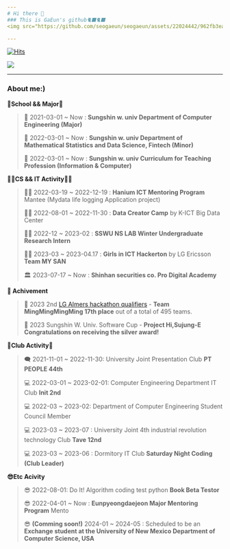 ```yaml
---
# Hi there 👋
### This is GaEun's github🐈‍⬛🐈‍⬛
<img src="https://github.com/seogaeun/seogaeun/assets/22024442/962fb3ea-ae23-4cf3-8260-706d9c182632" alt="미니언즈" width="100%">

---
```


[![Hits](https://hits.seeyoufarm.com/api/count/incr/badge.svg?url=https%3A%2F%2Fgithub.com%2Fseogaeun%2Fseogaeun&count_bg=%23FFDE00&title_bg=%23000000&icon=&icon_color=%23FFFFFF&title=banana%F0%9F%8D%8C&edge_flat=false)](https://hits.seeyoufarm.com)

<img src="https://img.shields.io/badge/Banana-000000?style=for-the-badge&logo=gamebanana&logoColor=#FCEF40">

---

### About me:)

**🏫School && Major🏫**

> 🏫 2021-03-01 ~ Now : **Sungshin w. univ Department of Computer Engineering (Major)**
> 
> 🏫 2022-03-01 ~ Now : **Sungshin w. univ Department of Mathematical Statistics and Data Science, Fintech (Minor)**
>
> 🏫 2022-03-01 ~ Now : **Sungshin w. univ Curriculum for Teaching Profession (Information & Computer)**


**👩‍💻CS && IT Activity👩‍💻**

>👩‍💻 2022-03-19 ~ 2022-12-19 : **Hanium ICT Mentoring Program** Mantee (Mydata life logging Application project)
>
>👩‍💻 2022-08-01 ~ 2022-11-30 : **Data Creator Camp** by K-ICT Big Data Center
>
>👩‍💻 2022-12 ~ 2023-02 : **SSWU NS LAB Winter Undergraduate Research Intern**
>
>👩‍💻 2023-03 ~ 2023-04.17 : **Girls in ICT Hackerton** by LG Ericsson **Team MY SAN**
>
>🏛️ 2023-07-17 ~ Now : **Shinhan securities co. Pro Digital Academy**


**🏅 Achivement**

> 🏅 2023 2nd [LG AImers hackathon qualifiers](https://dacon.io/competitions/official/236055/overview/description) - **Team MingMingMingMing 17th place** out of a total of 495 teams.
> 
> 🏅 2023 Sungshin W. Univ. Software Cup - **Project Hi,Sujung-E Congratulations on receiving the silver award!** 
 
**🔭Club Activity🔭**

>🗨️ 2021-11-01 ~ 2022-11-30: University Joint Presentation Club **PT PEOPLE 44th**
>
>💻 2022-03-01 ~ 2023-02-01: Computer Engineering Department IT Club **Init 2nd**
>
>💻 2022-03 ~ 2023-02:  Department of Computer Engineering Student Council Member
>
>💻 2023-03 ~ 2023-07 : University Joint 4th industrial revolution technology Club **Tave 12nd**
>
>💻 2023-03 ~ 2023-06 : Dormitory IT Club **Saturday Night Coding (Club Leader)**
>
>
>


**😎Etc Acivity**
> 😎 2022-08-01: Do It! Algorithm coding test python **Book Beta Testor**
> 
> 😎 2022-04-01 ~ Now : **Eunpyeongdaejeon Major Mentoring Program** Mento
>
> 😎 **(Comming soon!)** 2024-01 ~ 2024-05 : Scheduled to be an **Exchange student at the University of New Mexico Department of Computer Science, USA** 
<!--
### I'm interested in...
<img src="https://img.shields.io/badge/C++-000000?style=for-the-badge&logo=cplusplus&logoColor=white"> <img src="https://img.shields.io/badge/awesomelists-000000?style=for-the-badge&logo=awesomelists&logoColor=white"> <img src="https://img.shields.io/badge/Buger-000000?style=for-the-badge&logo=burgerking&logoColor=white"> <img src="https://img.shields.io/badge/android-000000?style=for-the-badge&logo=android&logoColor=white"> <img src="https://img.shields.io/badge/amazonaws-000000?style=for-the-badge&logo=amazonaws&logoColor=white"> <img src="https://img.shields.io/badge/about me-000000?style=for-the-badge&logo=aboutdotme&logoColor=white"> <img src="https://img.shields.io/badge/docker-000000?style=for-the-badge&logo=docker&logoColor=white"> <img src="https://img.shields.io/badge/expo-000000?style=for-the-badge&logo=expo&logoColor=white"> <img src="https://img.shields.io/badge/express-000000?style=for-the-badge&logo=express&logoColor=white"> <img src="https://img.shields.io/badge/figma-000000?style=for-the-badge&logo=figma&logoColor=white"> <img src="https://img.shields.io/badge/flutter-000000?style=for-the-badge&logo=flutter&logoColor=white"> <img src="https://img.shields.io/badge/aboutdotme-000000?style=for-the-badge&logo=aboutdotme&logoColor=white"> <img src="https://img.shields.io/badge/aboutdotme-000000?style=for-the-badge&logo=aboutdotme&logoColor=white"> <img src="https://img.shields.io/badge/aboutdotme-000000?style=for-the-badge&logo=aboutdotme&logoColor=white"> <img src="https://img.shields.io/badge/buymeacoffee-000000?style=for-the-badge&logo=buymeacoffee&logoColor=white"> 
-->

<!--
**seogaeun/seogaeun** is a ✨ _special_ ✨ repository because its `README.md` (this file) appears on your GitHub profile.

Here are some ideas to get you started:

🔭 I’m currently working on ...
- 🌱 I’m currently learning ...
- 👯 I’m looking to collaborate on ...
- 🤔 I’m looking for help with ...
- 💬 Ask me about ...
- 📫 How to reach me: ...
- 😄 Pronouns: ...
- ⚡ Fun fact: ...
-->

